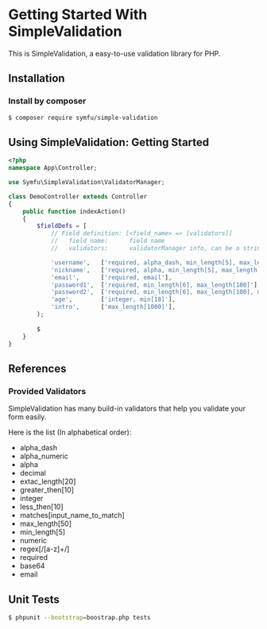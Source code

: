 Getting Started With SimpleValidation
==========================================

This is SimpleValidation, a easy-to-use validation library for PHP.

## Installation

### Install by composer

``` bash
$ composer require symfu/simple-validation
```

## Using SimpleValidation: Getting Started

``` php
<?php
namespace App\Controller;

use Symfu\SimpleValidation\ValidatorManager;

class DemoController extends Controller
{
    public function indexAction()
    {
        $fieldDefs = [
            // Field definition: [<field_name> => [validators]]
            //   field_name:      field name
            //   validators:      validatorManager info, can be a string, array or null. null is treated as empty array

            'username',   ['required, alpha_dash, min_length[5], max_length[20], regex[/[a-z0-9_-]/]'],
            'nickname',   ['required, alpha, min_length[5], max_length[20]'],
            'email',      ['required, email'],
            'password1',  ['required, min_length[6], max_length[100]'],
            'password2',  ['required, min_length[6], max_length[100], matches[password1]'],
            'age',        ['integer, min[18]'],
            'intro',      ['max_length[1000]'],
        );
        
        $
    }
}

```

## References

### Provided Validators

SimpleValidation has many build-in validators that help you validate your form easily.

Here is the list (In alphabetical order):

  * alpha_dash
  * alpha_numeric
  * alpha
  * decimal
  * extac_length[20]
  * greater_then[10]
  * integer
  * less_then[10]
  * matches[input_name_to_match]
  * max_length[50]
  * min_length[5]
  * numeric
  * regex[/[a-z]+/]
  * required
  * base64
  * email


## Unit Tests

```bash
$ phpunit --bootstrap=boostrap.php tests
```
